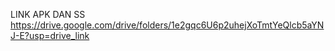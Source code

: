LINK APK DAN SS 
https://drive.google.com/drive/folders/1e2gqc6U6p2uhejXoTmtYeQlcb5aYNJ-E?usp=drive_link
